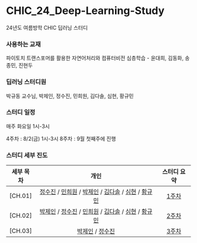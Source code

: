# CHIC_24_Deep-Learning-Study

24년도 여름방학 CHIC 딥러닝 스터디

### 사용하는 교재

파이토치 트랜스포머를 활용한 자연어처리와 컴퓨터비전 심층학습 - 윤대희, 김동화, 송종민, 진현두

### 딥러닝 스터디원

박규동 교수님, 박제인, 정수진, 민희원, 김다솔, 심현, 황규민

### 스터디 일정

매주 화요일 1시-3시

4주차 : 8/2(금) 1시-3시
8주차 : 9월 첫째주에 진행

### 스터디 세부 진도

| 세부 목차 |                         개인                          | 스터디 요약 |
| :-------: | :---------------------------------------------------: | :--: |
|  [CH.01]  | [정수진](1주차/1주차_정수진.md) / [민희원](1주차/1주차_민희원.md) / [박제인](1주차/1주차_박제인.md) / [김다솔](1주차/1주차_김다솔.ipynb) / [심현](1주차/1주차_심현.md) / [황규민](1주차/1주차_황규민.md) |  [1주차](1주차/1주차스터디요약.md)  |
|  [CH.02]  | [박제인](2주차/2주차_박제인.md) / [정수진](2주차/2주차_정수진.md) / [민희원](2주차/2주차_민희원.md) / [김다솔](2주차/2주차_김다솔.md) / [심현](2주차/2주차_심현.md) / [황규민](2주차/2주차_황규민.md)  | [2주차](2주차/2주차스터디요약.md)   |
|  [CH.03]  | [박제인](3주차/3주차_박제인.md) / [정수진](3주차/3주차_정수진.md) | [3주차](3주차/3주차스터디요약.md)   |

